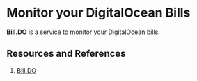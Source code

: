 # Monitor your DigitalOcean Bills

**Bill.DO** is a service to monitor your DigitalOcean bills.

## Resources and References

1. [Bill.DO](https://bill.do/)
